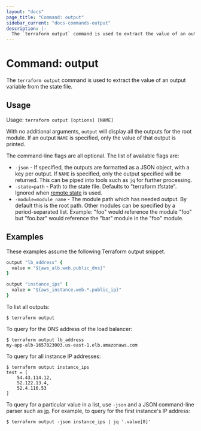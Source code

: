 ```yaml
---
layout: "docs"
page_title: "Command: output"
sidebar_current: "docs-commands-output"
description: |-
  The `terraform output` command is used to extract the value of an output variable from the state file.
---
```


# Command: output

The `terraform output` command is used to extract the value of
an output variable from the state file.

## Usage

Usage: `terraform output [options] [NAME]`

With no additional arguments, `output` will display all the outputs for
the root module. If an output `NAME` is specified, only the value of that
output is printed.

The command-line flags are all optional. The list of available flags are:

* `-json` - If specified, the outputs are formatted as a JSON object, with
    a key per output. If `NAME` is specified, only the output specified will be
    returned. This can be piped into tools such as `jq` for further processing.
* `-state=path` - Path to the state file. Defaults to "terraform.tfstate".
    Ignored when [remote state](/docs/state/remote/index.html) is used.
* `-module=module_name` - The module path which has needed output.
    By default this is the root path. Other modules can be specified by
    a period-separated list. Example: "foo" would reference the module
    "foo" but "foo.bar" would reference the "bar" module in the "foo"
    module.

## Examples

These examples assume the following Terraform output snippet.

```ruby
output "lb_address" {
  value = "${aws_alb.web.public_dns}"
}

output "instance_ips" {
  value = "${aws_instance.web.*.public_ip}"
}
```

To list all outputs:

```text
$ terraform output
```

To query for the DNS address of the load balancer:

```text
$ terraform output lb_address
my-app-alb-1657023003.us-east-1.elb.amazonaws.com
```

To query for all instance IP addresses:

```text
$ terraform output instance_ips
test = [
    54.43.114.12,
    52.122.13.4,
    52.4.116.53
]
```

To query for a particular value in a list, use `-json` and a JSON
command-line parser such as [jq](https://stedolan.github.io/jq/).
For example, to query for the first instance's IP address:

```text
$ terraform output -json instance_ips | jq '.value[0]'
```
